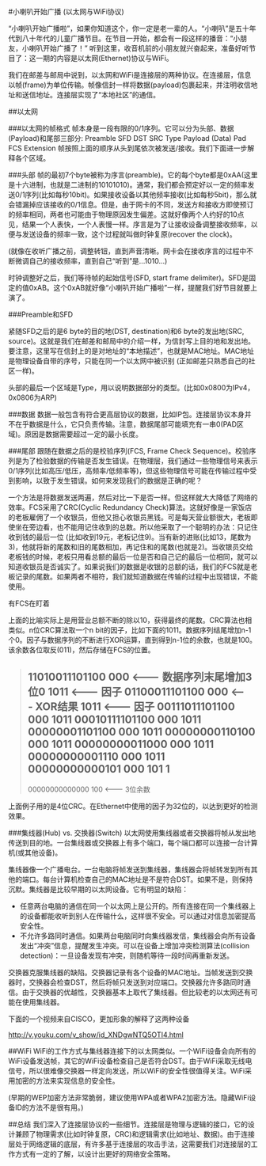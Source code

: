 #小喇叭开始广播 (以太网与WiFi协议)

“小喇叭开始广播啦”，如果你知道这个，你一定是老一辈的人。“小喇叭”是五十年代到八十年代的儿童广播节目。在节目一开始，都会有一段这样的播音：“小朋友，小喇叭开始广播了！” 听到这里，收音机前的小朋友就兴奋起来，准备好听节目了：这一期的内容是以太网(Ethernet)协议与WiFi。

我们在邮差与邮局中说到，以太网和WiFi是连接层的两种协议。在连接层，信息以帧(frame)为单位传输。帧像信封一样将数据(payload)包裹起来，并注明收信地址和送信地址。连接层实现了“本地社区”的通信。

##以太网

###以太网的帧格式
帧本身是一段有限的0/1序列。它可以分为头部、数据(Payload)和尾部三部分:
Preamble	SFD	DST	SRC	Type	Payload (Data)	Pad	FCS	Extension
帧按照上面的顺序从头到尾依次被发送/接收。我们下面进一步解释各个区域。

###头部
帧的最初7个byte被称为序言(preamble)。它的每个byte都是0xAA(这里是十六进制，也就是二进制的10101010)。通常，我们都会预定好以一定的频率发送0/1序列(比如每秒10bit)。如果接收设备以其他频率接收(比如每秒5bit)，那么就会错漏掉应该接收的0/1信息。但是，由于网卡的不同，发送方和接收方即使预订的频率相同，两者也可能由于物理原因发生偏差。这就好像两个人约好的10点见，结果一个人表快，一个人表慢一样。序言是为了让接收设备调整接收频率，以便与发送设备的频率一致，这个过程就叫做时钟复原(recover the clock)。

(就像在收听广播之前，调整转钮，直到声音清晰。网卡会在接收序言的过程中不断微调自己的接收频率，直到自己“听到”是...1010...)

时钟调整好之后，我们等待帧的起始信号(SFD, start frame delimiter)。SFD是固定的值0xAB。这个0xAB就好像“小喇叭开始广播啦”一样，提醒我们好节目就要上演了。

###Preamble和SFD

紧随SFD之后的是6 byte的目的地(DST, destination)和6 byte的发出地(SRC, source)。这就是我们在邮差和邮局中的介绍一样，为信封写上目的地和发出地。要注意，这里写在信封上的是对地址的“本地描述”，也就是MAC地址。MAC地址是物理设备自带的序号，只能在同一个以太网中被识别 (正如邮差只熟悉自己的社区一样)。

头部的最后一个区域是Type，用以说明数据部分的类型。(比如0x0800为IPv4，0x0806为ARP)

###数据
数据一般包含有符合更高层协议的数据，比如IP包。连接层协议本身并不在乎数据是什么，它只负责传输。注意，数据尾部可能填充有一串0(PAD区域)。原因是数据需要超过一定的最小长度。

###尾部
跟随在数据之后的是校验序列(FCS, Frame Check Sequence)。校验序列是为了检验数据的传输是否发生错误。在物理层，我们通过一些物理信号来表示0/1序列(比如高压/低压，高频率/低频率等)，但这些物理信号可能在传输过程中受到影响，以致于发生错误。如何来发现我们的数据是正确的呢？

一个方法是将数据发送两遍，然后对比一下是否一样。但这样就大大降低了网络的效率。FCS采用了CRC(Cyclic Redundancy Check)算法。这就好像是一家饭店的老板雇佣了一个收银员，但他又担心收银员黑钱。可是每天营业额很大，老板即使坐在旁边看，也不能用记住收到的总数。所以他采取了一个聪明的办法：只记住收到钱的最后一位 (比如收到19元，老板记住9)。当有新的进账(比如13，尾数为3)，他就将新的尾数和旧的尾数相加，再记住和的尾数(也就是2)。当收银员交给老板钱的时候，老板只用看总额的最后一位是否和自己记的最后一位相同，就可以知道收银员是否诚实了。如果说我们的数据是收银的总额的话，我们的FCS就是老板记录的尾数。如果两者不相符，我们就知道数据在传输的过程中出现错误，不能使用。

<img>有FCS在盯着</img>

上面的比喻实际上是用营业总额不断的除以10，获得最终的尾数。CRC算法也相类似。n位CRC算法取一个n bit的因子，比如下面的1011。数据序列结尾增加n-1个0。因子与数据序列的不断进行XOR运算，直到得到n-1位的余数，也就是100。该余数各位取反(011)，然后存储在FCS的位置。


>11010011101100 000 <--- 数据序列末尾增加3位0
>1011               <--- 因子
>01100011101100 000 <--- XOR结果
> 1011              <--- 因子
>00111011101100 000
>  1011
>00010111101100 000
>   1011
>00000001101100 000
>       1011
>00000000110100 000
>        1011
>00000000011000 000
>         1011
>00000000001110 000
>          1011
>00000000000101 000 
>           101 1
>-----------------
>00000000000000 100 <--- 3位余数

上面例子用的是4位CRC。在Ethernet中使用的因子为32位的，以达到更好的检测效果。

###集线器(Hub) vs. 交换器(Switch)
以太网使用集线器或者交换器将帧从发出地传送到目的地。一台集线器或交换器上有多个端口，每个端口都可以连接一台计算机(或其他设备)。

集线器像一个广播电台。一台电脑将帧发送到集线器，集线器会将帧转发到所有其他的端口。每台计算机检查自己的MAC地址是不是符合DST。如果不是，则保持沉默。集线器是比较早期的以太网设备。它有明显的缺陷：

* 任意两台电脑的通信在同一个以太网上是公开的。所有连接在同一个集线器上的设备都能收听到别人在传输什么，这样很不安全。可以通过对信息加密提高安全性。
* 不允许多路同时通信。如果两台电脑同时向集线器发信，集线器会向所有设备发出“冲突”信息，提醒发生冲突。可以在设备上增加冲突检测算法(collision detection)：一旦设备发现有冲突，则随机等待一段时间再重新发送。

交换器克服集线器的缺陷。交换器记录有各个设备的MAC地址。当帧发送到交换器时，交换器会检查DST，然后将帧只发送到对应端口。交换器允许多路同时通信。由于交换器的优越性，交换器基本上取代了集线器。但比较老的以太网还有可能在使用集线器。


下面的一个视频来自CISCO，更加形象的解释了这两种设备

http://v.youku.com/v_show/id_XNDgwNTQ5OTI4.html

##WiFi
WiFi的工作方式与集线器连接下的以太网类似。一个WiFi设备会向所有的WiFi设备发送帧，其它的WiFi设备检查自己是否符合DST。由于WiFi采取无线电信号，所以很难像交换器一样定向发送，所以WiFi的安全性很值得关注。WiFi采用加密的方法来实现信息的安全性。

(早期的WEP加密方法非常脆弱，建议使用WPA或者WPA2加密方法。隐藏WiFi设备ID的方法不是很有用。)

##总结
我们深入了连接层协议的一些细节。连接层是物理与逻辑的接口，它的设计兼顾了物理需求(比如时钟复原，CRC)和逻辑需求(比如地址、数据)。由于连接层处于网络逻辑的底层，有许多基于连接层的攻击手法，这需要我们对连接层的工作方式有一定的了解，以设计出更好的网络安全策略。
